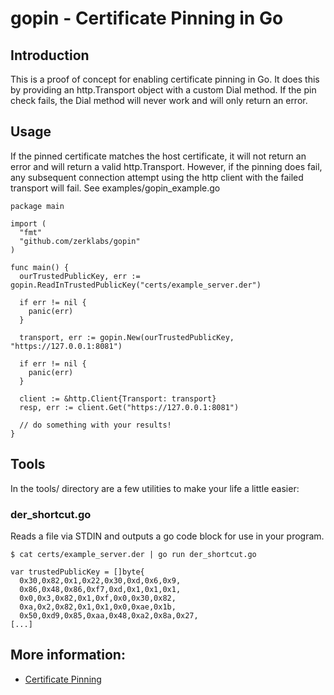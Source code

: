 gopin - Certificate Pinning in Go
=================================

## Introduction
This is a proof of concept for enabling certificate pinning in Go. It does this by providing an http.Transport object
with a custom Dial method. If the pin check fails, the Dial method will never work and will only return an error.


## Usage
If the pinned certificate matches the host certificate, it will not return an error and will
return a valid http.Transport. However, if the pinning does fail, any subsequent connection attempt using
the http client with the failed transport will fail. See examples/gopin_example.go


```
package main

import (
  "fmt"
  "github.com/zerklabs/gopin"
)

func main() {
  ourTrustedPublicKey, err := gopin.ReadInTrustedPublicKey("certs/example_server.der")

  if err != nil {
    panic(err)
  }

  transport, err := gopin.New(ourTrustedPublicKey, "https://127.0.0.1:8081")

  if err != nil {
    panic(err)
  }

  client := &http.Client{Transport: transport}
  resp, err := client.Get("https://127.0.0.1:8081")

  // do something with your results!
}
```

## Tools

In the tools/ directory are a few utilities to make your life a little easier:

### der_shortcut.go
Reads a file via STDIN and outputs a go code block for use in your program.

```
$ cat certs/example_server.der | go run der_shortcut.go

var trustedPublicKey = []byte{
  0x30,0x82,0x1,0x22,0x30,0xd,0x6,0x9,
  0x86,0x48,0x86,0xf7,0xd,0x1,0x1,0x1,
  0x0,0x3,0x82,0x1,0xf,0x0,0x30,0x82,
  0xa,0x2,0x82,0x1,0x1,0x0,0xae,0x1b,
  0x50,0xd9,0x85,0xaa,0x48,0xa2,0x8a,0x27,
[...]
```


## More information:
* [Certificate Pinning][owasp]


[owasp]: https://www.owasp.org/index.php/Certificate_and_Public_Key_Pinning
